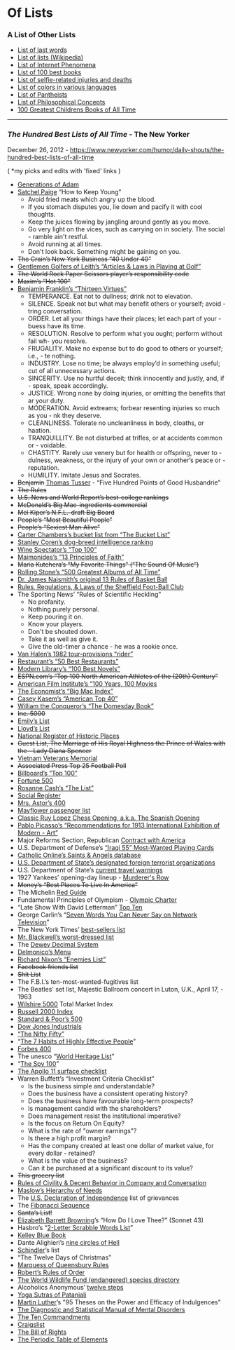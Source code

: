 # Of Lists

### A List of Other Lists

- [List of last words](https://en.wikipedia.org/wiki/List_of_last_words)
- [List of lists (Wikipedia)](https://en.wikipedia.org/wiki/Category:Lists_of_lists)
- [List of Internet Phenomena](https://en.wikipedia.org/wiki/List_of_Internet_phenomena)
- [List of 100 best books](https://en.wikipedia.org/wiki/Lists_of_100_best_books)
- [List of selfie-related injuries and deaths](https://en.wikipedia.org/wiki/List_of_Internet_phenomena)
- [List of colors in various languages](https://en.wikipedia.org/wiki/List_of_colors_in_various_languages)
- [List of Pantheists](https://en.wikipedia.org/wiki/List_of_pantheists)
- [List of Philosophical Concepts](https://en.wikipedia.org/wiki/List_of_philosophical_concepts)
- [100 Greatest Childrens Books of All Time](https://www.bbc.com/culture/article/20230522-the-100-greatest-childrens-books-of-all-time)

---



###  *The Hundred Best Lists of All Time* - The New Yorker

December 26, 2012 - <https://www.newyorker.com/humor/daily-shouts/the-hundred-best-lists-of-all-time>

( *my picks and edits with 'fixed' links )

- [Generations of Adam](https://en.wikipedia.org/wiki/Generations_of_Adam)
- [Satchel Paige](https://en.wikipedia.org/wiki/Satchel_Paige) “How to Keep Young”
    - Avoid fried meats which angry up the blood.
    - If you stomach disputes you, lie down and pacify it with cool thoughts.
    - Keep the juices flowing by jangling around gently as you move.
    - Go very light on the vices, such as carrying on in society. The social - ramble ain't restful.
    - Avoid running at all times.
    - Don't look back. Something might be gaining on you.
- ~~The Crain’s New York Business “40 Under 40”~~
- [Gentlemen Golfers of Leith’s “Articles & Laws in Playing at Golf”](https://en.wikipedia.org/wiki/Rules_of_golf)
- ~~The World Rock Paper Scissors player’s responsibility code~~
- ~~Maxim’s “Hot 100”~~
- [Benjamin Franklin’s “Thirteen Virtues”](https://en.wikipedia.org/wiki/Benjamin_Franklin#Thirteen_Virtues)
  - TEMPERANCE. Eat not to dullness; drink not to elevation.
  - SILENCE. Speak not but what may benefit others or yourself; avoid - tring conversation.
  - ORDER. Let all your things have their places; let each part of your - buess have its time.
  - RESOLUTION. Resolve to perform what you ought; perform without fail wh- you resolve.
  - FRUGALITY. Make no expense but to do good to others or yourself; i.e., - te nothing.
  - INDUSTRY. Lose no time; be always employ’d in something useful; cut of all unnecessary actions.
  - SINCERITY. Use no hurtful deceit; think innocently and justly, and, if -  speak, speak accordingly.
  - JUSTICE. Wrong none by doing injuries, or omitting the benefits that ar your duty.
  - MODERATION. Avoid extreams; forbear resenting injuries so much as you - nk they deserve.
  -  CLEANLINESS. Tolerate no uncleanliness in body, cloaths, or haation.
  -  TRANQUILLITY. Be not disturbed at trifles, or at accidents common or - voidable.
  -  CHASTITY. Rarely use venery but for health or offspring, never to - dulness, weakness, or the injury of your own or another’s peace or - reputation.
  - HUMILITY. Imitate Jesus and Socrates.
- ~~Benjamin~~ [Thomas Tusser](https://en.wikipedia.org/wiki/Thomas_Tusser) - “Five Hundred Points of Good Husbandrie”
- ~~The Rules~~
- ~~U.S. News and World Report’s best-college rankings~~
- ~~McDonald’s Big Mac-ingredients commercial~~
- ~~Mel Kiper’s N.F.L.-draft Big Board~~
- ~~People’s “Most Beautiful People”~~
- ~~People’s “Sexiest Man Alive”~~
- [Carter Chambers’s bucket list from “The Bucket List”](https://en.wikipedia.org/wiki/The_Bucket_List)
- [Stanley Coren’s dog-breed intelligence ranking](https://en.wikipedia.org/wiki/The_Intelligence_of_Dogs)
- [Wine Spectator’s “Top 100”](https://top100.winespectator.com)
- [Maimonides’s “13 Principles of Faith”](https://en.wikipedia.org/wiki/Jewish_principles_of_faith#Maimonides'_13_principles_of_faith)
- ~~Maria Kutchera’s “My Favorite Things” (“The Sound Of Music”)~~
- [Rolling Stone’s “500 Greatest Albums of All Time”](https://en.wikipedia.org/wiki/Rolling_Stone%27s_500_Greatest_Albums_of_All_Time)
- [Dr. James Naismith’s original 13 Rules of Basket Ball](https://en.wikipedia.org/wiki/History_of_basketball#Naismith's_original_rules)
- [Rules, Regulations, & Laws of the Sheffield Foot-Ball Club](https://en.wikipedia.org/wiki/Sheffield_Rules)
- The Sporting News’ “Rules of Scientific Heckling”
  - No profanity.
  - Nothing purely personal.
  - Keep pouring it on.
  - Know your players.
  - Don't be shouted down.
  - Take it as well as give it.
  - Give the old-timer a chance - he was a rookie once.
- [Van Halen’s 1982 tour-provisions “rider”](https://www.thesmokinggun.com/file/van-halen-1982-backstage-rider)
- [Restaurant’s “50 Best Restaurants”](https://en.wikipedia.org/wiki/The_World%27s_50_Best_Restaurants)
- [Modern Library’s “100 Best Novels”](https://en.wikipedia.org/wiki/Modern_Library_100_Best_Novels)
- ~~ESPN.com’s “Top 100 North American Athletes of the (20th) Century”~~
- [American Film Institute’s “100 Years, 100 Movies](https://en.wikipedia.org/wiki/AFI%27s_100_Years...100_Movies)
- [The Economist’s “Big Mac Index”](https://en.wikipedia.org/wiki/Big_Mac_Index)
- [Casey Kasem’s “American Top 40”](https://en.wikipedia.org/wiki/Casey%27s_Top_40)
- [William the Conqueror’s “The Domesday Book”](https://en.wikipedia.org/wiki/Domesday_Book)
- ~~Inc. 5000~~
- [Emily’s List](https://en.wikipedia.org/wiki/EMILY%27s_List)
- [Lloyd’s List](https://en.wikipedia.org/wiki/Lloyd%27s_List)
- [National Register of Historic Places](https://en.wikipedia.org/wiki/National_Register_of_Historic_Places)
- ~~Guest List, The Marriage of His Royal Highness the Prince of Wales with the - Lady Diana Spencer~~
- [Vietnam Veterans Memorial](https://en.wikipedia.org/wiki/Vietnam_Veterans_Memorial)
- ~~Associated Press Top 25 Football Poll~~
- [Billboard’s “Top 100”](https://en.wikipedia.org/wiki/Billboard_Hot_100)
- [Fortune 500](https://en.wikipedia.org/wiki/Fortune_500)
- [Rosanne Cash’s “The List”](https://en.wikipedia.org/wiki/The_List_(album))
- [Social Register](https://en.wikipedia.org/wiki/Social_Register)
- [Mrs. Astor’s 400](https://en.wikipedia.org/wiki/The_Four_Hundred_(Gilded_Age))
- [Mayflower passenger list](https://en.wikipedia.org/wiki/List_of_Mayflower_passengers)
- [Classic Ruy Lopez Chess Opening, a.k.a. The Spanish Opening](https://en.wikipedia.org/wiki/Ruy_Lopez)
- [Pablo Picasso’s “Recommendations for 1913 International Exhibition of Modern - Art”](https://en.wikipedia.org/wiki/Armory_Show)
- Major Reforms Section, Republican [Contract with America](https://en.wikipedia.org/wiki/Contract_with_America)
- U.S. Department of Defense’s [“Iraqi 55” Most-Wanted Playing Cards](https://en.wikipedia.org/wiki/Most-wanted_Iraqi_playing_cards)
- [Catholic Online’s Saints & Angels database](https://en.wikipedia.org/wiki/List_of_Catholic_saints)
- [U.S. Department of State’s designated foreign terrorist organizations](https://en.wikipedia.org/wiki/United_States_Department_of_State_list_of_Foreign_Terrorist_Organizations)
- U.S. Department of State’s [current travel warnings](https://travel.state.gov/content/travel/en/traveladvisories/traveladvisories.html/)
- 1927 Yankees’ opening-day lineup - [Murderer's Row](https://en.wikipedia.org/wiki/Murderers%27_Row)
- ~~Money’s “Best Places To Live In America”~~
- The Michelin [Red Guide](https://guide.michelin.com/us/en)
- Fundamental Principles of Olympism - [Olympic Charter](https://en.wikipedia.org/wiki/Olympic_Charter)
- “Late Show With David Letterman” [Top Ten](https://en.wikipedia.org/wiki/Late_Show_Top_Ten_List)
- George Carlin’s “[Seven Words You Can Never Say on Network Television](https://en.wikipedia.org/wiki/Seven_dirty_words)”
- The New York Times’ [best-sellers list](https://www.nytimes.com/books/best-sellers/)
- [Mr. Blackwell’s worst-dressed list](https://en.wikipedia.org/wiki/Richard_Blackwell)
- The [Dewey Decimal System](https://en.wikipedia.org/wiki/Dewey_Decimal_Classification)
- [Delmonico’s Menu](https://en.wikipedia.org/wiki/Delmonico%27s)
- [Richard Nixon’s “Enemies List”](https://en.wikipedia.org/wiki/Nixon%27s_Enemies_List)
- ~~Facebook friends list~~
- ~~Shit List~~
- The F.B.I.’s ten-most-wanted-fugitives list
- The Beatles' set list, Majestic Ballroom concert in Luton, U.K., April 17, - 1963
- [Wilshire 5000](https://en.wikipedia.org/wiki/Wilshire_5000) Total Market Index
- [Russell 2000 Index](https://en.wikipedia.org/wiki/Russell_2000_Index)
- [Standard & Poor’s 500](https://en.wikipedia.org/wiki/S%26P_500)
- [Dow Jones Industrials](https://en.wikipedia.org/wiki/Dow_Jones_Industrial_Average)
- [“The Nifty Fifty”](https://en.wikipedia.org/wiki/Nifty_Fifty)
- “[The 7 Habits of Highly Effective People](https://en.wikipedia.org/wiki/The_7_Habits_of_Highly_Effective_People)”
- [Forbes 400](https://en.wikipedia.org/wiki/Forbes_400)
- The unesco “[World Heritage List](https://en.wikipedia.org/wiki/World_Heritage_Site)”
- “[The Spy 100](https://en.wikipedia.org/wiki/Spy_(magazine))”
- [The Apollo 11 surface checklist](https://www.hq.nasa.gov/alsj/a11/surface11.html)
- Warren Buffett’s “Investment Criteria Checklist”
  - Is the business simple and understandable?
  - Does the business have a consistent operating history?
  - Does the business have favourable long-term prospects?
  - Is management candid with the shareholders?
  - Does management resist the institutional imperative?
  - Is the focus on Return On Equity?
  - What is the rate of "owner earnings"?
  - Is there a high profit margin?
  - Has the company created at least one dollar of market value, for every dollar   - retained?
  - What is the value of the business?
  - Can it be purchased at a significant discount to its value?
- ~~This grocery list~~
- [Rules of Civility & Decent Behavior in Company and Conversation](https://en.wikipedia.org/wiki/Rules_of_Civility_and_Decent_Behaviour_In_Company_and_Conversation)
- [Maslow’s Hierarchy of Needs](https://en.wikipedia.org/wiki/Maslow%27s_hierarchy_of_needs)
- The [U.S. Declaration of Independence](https://en.wikipedia.org/wiki/United_States_Declaration_of_Independence) list of grievances
- The [Fibonacci Sequence](https://en.wikipedia.org/wiki/Fibonacci_number)
- ~~Santa’s List!~~
- [Elizabeth Barrett Browning](https://en.wikipedia.org/wiki/Elizabeth_Barrett_Browning)’s “How Do I Love Thee?” (Sonnet 43)
- Hasbro’s “[2-Letter Scrabble Words List](https://en.wikipedia.org/wiki/Collins_Scrabble_Words)”
- [Kelley Blue Book](https://en.wikipedia.org/wiki/Kelley_Blue_Book)
- Dante Alighieri’s [nine circles of Hell](https://en.wikipedia.org/wiki/Inferno_(Dante))
- [Schindler](https://en.wikipedia.org/wiki/Oskar_Schindler)’s list
- “The Twelve Days of Christmas”
- [Marquess of Queensbury Rules](https://en.wikipedia.org/wiki/Marquess_of_Queensberry_Rules)
- [Robert’s Rules of Order](https://en.wikipedia.org/wiki/Robert%27s_Rules_of_Order)
- [The World Wildlife Fund (endangered) species directory](https://www.worldwildlife.org/species/directory)
- Alcoholics Anonymous’ [twelve steps](https://en.wikipedia.org/wiki/Twelve-step_program)
- [Yoga Sutras of Patanjali](https://en.wikipedia.org/wiki/Yoga_Sutras_of_Patanjali)
- [Martin Luther](https://en.wikipedia.org/wiki/Martin_Luther)’s "95 Theses on the Power and Efficacy of Indulgences"
- [The Diagnostic and Statistical Manual of Mental Disorders](https://en.wikipedia.org/wiki/Diagnostic_and_Statistical_Manual_of_Mental_Disorders)
- [The Ten Commandments](https://en.wikipedia.org/wiki/Ten_Commandments)
- [Craigslist](https://en.wikipedia.org/wiki/Craigslist)
- [The Bill of Rights](https://en.wikipedia.org/wiki/Bill_of_rights)
- [The Periodic Table of Elements](https://en.wikipedia.org/wiki/Periodic_table)